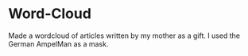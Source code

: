 # Word-Cloud
Made a wordcloud of articles written by my mother as a gift. I used the German AmpelMan as a mask.
